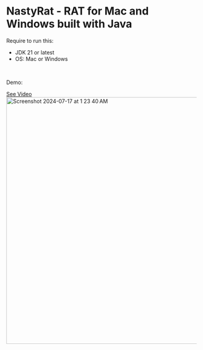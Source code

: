 <h1>NastyRat - RAT for Mac and Windows built with Java</h1>
<p>Require to run this:</p>
<ul>
  <li>JDK 21 or latest</li>
  <li>OS: Mac or Windows</li>
</ul>
<br>
<p>Demo:</p>
<a href="https://www.instagram.com/p/C9fjQ1VPBDJ/">See Video</a>
<br>

<img width="653" alt="Screenshot 2024-07-17 at 1 23 40 AM" src="https://github.com/user-attachments/assets/37bfa4c6-45f3-42b2-8062-22421318692a">
